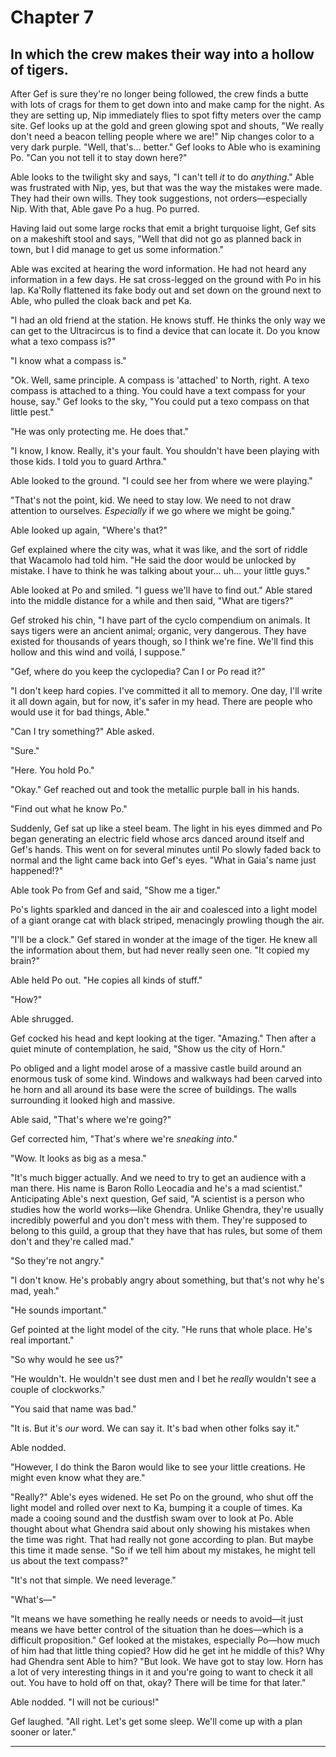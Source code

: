 # Chapter 7

## In which the crew makes their way into a hollow of tigers.

After Gef is sure they're no longer being followed, the crew finds a butte with lots of crags for them to get down into and make camp for the night. As they are setting up, Nip immediately flies to spot fifty meters over the camp site. Gef looks up at the gold and green glowing spot and shouts, "We really don't need a beacon telling people where we are!" Nip changes color to a very dark purple. "Well, that's... better." Gef looks to Able who is examining Po. "Can you not tell it to stay down here?"

Able looks to the twilight sky and says, "I can't tell *it* to do *anything*." Able was frustrated with Nip, yes, but that was the way the mistakes were made. They had their own wills. They took suggestions, not orders—especially Nip. With that, Able gave Po a hug. Po purred.

Having laid out some large rocks that emit a bright turquoise light, Gef sits on a makeshift stool and says, "Well that did not go as planned back in town, but I did manage to get us some information."

Able was excited at hearing the word information. He had not heard any information in a few days. He sat cross-legged on the ground with Po in his lap. Ka'Rolly flattened its fake body out and set down on the ground next to Able, who pulled the cloak back and pet Ka.

"I had an old friend at the station. He knows stuff. He thinks the only way we can get to the Ultracircus is to find a device that can locate it. Do you know what a texo compass is?"

"I know what a compass is."

"Ok. Well, same principle. A compass is 'attached' to North, right. A texo compass is attached to a thing. You could have a text compass for your house, say." Gef looks to the sky, "You could put a texo compass on that little pest."

"He was only protecting me. He does that."

"I know, I know. Really, it's your fault. You shouldn't have been playing with those kids. I told you to guard Arthra."

Able looked to the ground. "I could see her from where we were playing."

"That's not the point, kid. We need to stay low. We need to not draw attention to ourselves. *Especially* if we go where we might be going."

Able looked up again, "Where's that?"

Gef explained where the city was, what it was like, and the sort of riddle that Wacamolo had told him. "He said the door would be unlocked by mistake. I have to think he was talking about your... uh... your little guys."

Able looked at Po and smiled. "I guess we'll have to find out." Able stared into the middle distance for a while and then said, "What are tigers?"

Gef stroked his chin, "I have part of the cyclo compendium on animals. It says tigers were an ancient animal; organic, very dangerous. They have existed for thousands of years though, so I think we're fine. We'll find this hollow and this wind and voilá, I suppose."

"Gef, where do you keep the cyclopedia? Can I or Po read it?"

"I don't keep hard copies. I've committed it all to memory. One day, I'll write it all down again, but for now, it's safer in my head. There are people who would use it for bad things, Able."

"Can I try something?" Able asked.

"Sure."

"Here. You hold Po."

"Okay." Gef reached out and took the metallic purple ball in his hands.

"Find out what he know Po."

Suddenly, Gef sat up like a steel beam. The light in his eyes dimmed and Po began generating an electric field whose arcs danced around itself and Gef's hands. This went on for several minutes until Po slowly faded back to normal and the light came back into Gef's eyes. "What in Gaia's name just happened!?"

Able took Po from Gef and said, "Show me a tiger."

Po's lights sparkled and danced in the air and coalesced into a light model of a giant orange cat with black striped, menacingly prowling though the air.

"I'll be a clock." Gef stared in wonder at the image of the tiger. He knew all the information about them, but had never really seen one. "It copied my brain?"

Able held Po out. "He copies all kinds of stuff."

"How?"

Able shrugged.

Gef cocked his head and kept looking at the tiger. "Amazing."  Then after a quiet minute of contemplation, he said, "Show us the city of Horn."

Po obliged and a light model arose of a massive castle build around an enormous tusk of some kind. Windows and walkways had been carved into he horn and all around its base were the scree of buildings. The walls surrounding it looked high and massive.

Able said, "That's where we're going?"

Gef corrected him, "That's where we're *sneaking into*."

"Wow. It looks as big as a mesa."

"It's much bigger actually. And we need to try to get an audience with a man there. His name is Baron Rollo Leocadia and he's a mad scientist." Anticipating Able's next question, Gef said, "A scientist is a person who studies how the world works—like Ghendra. Unlike Ghendra, they're usually incredibly powerful and you don't mess with them. They're supposed to belong to this guild, a group that they have that has rules, but some of them don't and they're called mad."

"So they're not angry."

"I don't know. He's probably angry about something, but that's not why he's mad, yeah."

"He sounds important."

Gef pointed at the light model of the city. "He runs that whole place. He's real important."

"So why would he see us?"

"He wouldn't. He wouldn't see dust men and I bet he *really* wouldn't see a couple of clockworks."

"You said that name was bad."

"It is. But it's *our* word. We can say it. It's bad when other folks say it."

Able nodded.

"However, I do think the Baron would like to see your little creations. He might even know what they are."

"Really?" Able's eyes widened. He set Po on the ground, who shut off the light model and rolled over next to Ka, bumping it a couple of times. Ka made a cooing sound and the dustfish swam over to look at Po. Able thought about what Ghendra said about only showing his mistakes when the time was right. That had really not gone according to plan. But maybe this time it made sense. "So if we tell him about my mistakes, he might tell us about the text compass?"

"It's not that simple. We need leverage."

"What's—"

"It means we have something he really needs or needs to avoid—it just means we have better control of the situation than he does—which is a difficult proposition." Gef looked at the mistakes, especially Po—how much of him had that little thing copied? How did he get int he middle of this? Why had Ghendra sent Able to him? "But look. We have got to stay low. Horn has a lot of very interesting things in it and you're going to want to check it all out. You have to hold off on that, okay? There will be time for that later."

Able nodded. "I will not be curious!"

Gef laughed. "All right. Let's get some sleep. We'll come up with a plan sooner or later."

* * *